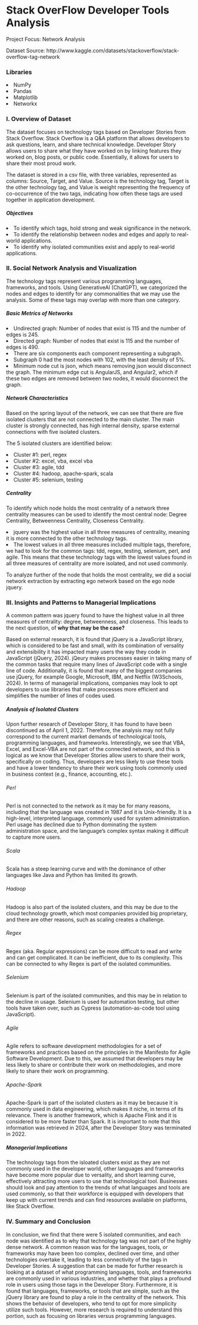 # Stack OverFlow Developer Tools Analysis
Project Focus: Network Analysis
<p>Dataset Source: http://www.kaggle.com/datasets/stackoverflow/stack-overflow-tag-network

<!DOCTYPE html>
<html lang="en">
  
  <head>
    
  </head>
  
  <body>

  <h3>Libraries</h3>
  <li>NumPy</li>
  <li>Pandas</li>
  <li>Matplotlib</li>
  <li>Networkx</li>

  <h3>I. Overview of Dataset</h3>
  <p>The dataset focuses on technology tags based on Developer Stories from Stack Overflow. Stack Overflow is a Q&A platform that allows developers to ask questions, learn, and share technical knowledge. Developer Story allows users to share what they have worked on by linking features they worked on, blog posts, or public code. Essentially, it allows for users to share their most proud work. 

The dataset is stored in a csv file, with three variables, represented as columns: Source, Target, and Value. Source is the technology tag, Target is the other technology tag, and Value is weight representing the frequency of co-occurrence of the two tags, indicating how often these tags are used together in application development.</p>
  
  <h5>Objectives</h5>
  <li>To identify which tags, hold strong and weak significance in the network.
  <li>To identify the relationship between nodes and edges and apply to real-world applications.
  <li>To identify why isolated communities exist and apply to real-world applications.

  
  <h3>II. Social Network Analysis and Visualization</h3>
  <p>The technology tags represent various programming languages, frameworks, and tools. Using GenerativeAI (ChatGPT), we categorized the nodes and edges to identify for any commonalities that we may use the analysis. Some of these tags may overlap with more than one category.

  <h5>Basic Metrics of Networks</h5>
  <li>Undirected graph: Number of nodes that exist is 115 and the number of edges is 245. 
  <li>Directed graph: Number of nodes that exist is 115 and the number of edges is 490.
  <li>There are six components each component representing a subgraph. 
  <li>Subgraph 0 had the most nodes with 102, with the least density of 5%. 
  <li>Minimum node cut is json, which means removing json would disconnect the graph. The minimum edge cut is AngularJS, and Angular2, which if these two edges are removed between two nodes, it would disconnect the graph.

  <h5>Network Characteristics</h5>
  <p>Based on the spring layout of the network, we can see that there are five isolated clusters that are not connected to the main cluster. The main cluster is strongly connected, has high internal density, sparse external connections with five isolated clusters.  </p>

The 5 isolated clusters are identified below:
  <li>Cluster #1: perl, regex
  <li>Cluster #2: excel, vba, excel vba
  <li>Cluster #3: agile, tdd
  <li>Cluster #4: hadoop, apache-spark, scala
  <li>Cluster #5: selenium, testing

  <h5>Centrality</h5>
  <p>To identify which node holds the most centrality of a network three centrality measures can be used to identify the most central node: Degree Centrality, Betweenness Centrality, Closeness Centrality. 
  <li>jquery was the highest value in all three measures of centrality, meaning it is more connected to the other technology tags. 
  <li>The lowest values in all three measures included multiple tags, therefore, we had to look for the common tags: tdd, regex, testing, selenium, perl, and agile. This means that these technology tags with the lowest values found in all three measures of centrality are more isolated, and not used commonly. 

  <p>To analyze further of the node that holds the most centrality, we did a social network extraction by extracting ego network based on the ego node jquery.</p>  

  <h3>III. Insights and Patterns to Managerial Implications</h3>
  <p>A common pattern was jquery found to have the highest value in all three measures of centrality: degree, betweenness, and closeness. This leads to the next question, of <b>why that may be the case? </b>
<br>
  <p>Based on external research, it is found that jQuery is a JavaScript library, which is considered to be fast and small, with its combination of versality and extensibility it has impacted many users the way they code in JavaScript (jQuery, 2024). jQeury makes processes easier in taking many of the common tasks that require many lines of JavaScript code with a single line of code. Additionally, it is found that many of the biggest companies use jQuery, for example Google, Microsoft, IBM, and Netflix (W3Schools, 2024). In terms of managerial implications, companies may look to opt developers to use libraries that make processes more efficient and simplifies the number of lines of codes used.</p>

  <h5>Analysis of Isolated Clusters</h5>
<p>Upon further research of Developer Story, it has found to have been discontinued as of April 1, 2022. Therefore, the analysis may not fully correspond to the current market demands of technological tools, programming languages, and frameworks. Interestingly, we see that VBA, Excel, and Excel-VBA are not part of the connected network, and this is logical as we know that Developer Stories allow users to share their work, specifically on coding. Thus, developers are less likely to use these tools and have a lower tendency to share their work using tools commonly used in business context (e.g., finance, accounting, etc.).</p>

<h6>Perl</h6>
<p>Perl is not connected to the network as it may be for many reasons, including that the language was created in 1987 and it is Unix-friendly. It is a high-level, interpreted language, commonly used for system administration. Perl usage has declined due to Python dominating the system administration space, and the language’s complex syntax making it difficult to capture more users.</p>

<h6>Scala</h6>
<p>Scala has a steep learning curve and with the dominance of other languages like Java and Python has limited its growth.</p> 

<h6>Hadoop</h6>
<p>Hadoop is also part of the isolated clusters, and this may be due to the cloud technology growth, which most companies provided big proprietary, and there are other reasons, such as scaling creates a challenge.</p>

<h6>Regex</h6>
<p>Regex (aka. Regular expressions) can be more difficult to read and write and can get complicated. It can be inefficient, due to its complexity. This can be connected to why Regex is part of the isolated communities.</p>

<h6>Selenium</h6>
<p>Selenium is part of the isolated communities, and this may be in relation to the decline in usage. Selenium is used for automation testing, but other tools have taken over, such as Cypress (automation-as-code tool using JavaScript).</p>

<h6>Agile</h6>
<p>Agile refers to software development methodologies for a set of frameworks and practices based on the principles in the Manifesto for Agile Software Development. Due to this, we assumed that developers may be less likely to share or contribute their work on methodologies, and more likely to share their work on programming.</p>

<h6>Apache-Spark</h6>
<p>Apache-Spark is part of the isolated clusters as it may be because it is commonly used in data engineering, which makes it niche, in terms of its relevance. There is another framework, which is Apache Flink and it is considered to be more faster than Spark. It is important to note that this information was retrieved in 2024, after the Developer Story was terminated in 2022.</p>

  <h5>Managerial Implications</h3>
<p>The technology tags from the isloated clusters exist as they are not commonly used in the developer world, other languages and frameworks have become more popular due to versality, and short learning curve, effectively attracting more users to use that technological tool. Businesses should look and pay attention to the trends of what languages and tools are used commonly, so that their workforce is equipped with developers that keep up with current trends and can find resources available on platforms, like Stack Overflow.</p>

  <h3>IV. Summary and Conclusion</h3>
<p>In conclusion, we find that there were 5 isolated communities, and each node was identified as to why that technology tag was not part of the highly dense network. A common reason was for the languages, tools, or frameworks may have been too complex, declined over time, and other technologies overtake it, leading to less connectivity of the tags in Developer Stories. A suggestion that can be made for further research is looking at a dataset of what programming languages, tools, and frameworks are commonly used in various industries, and whether that plays a profound role in users using those tags in the Developer Story. Furthermore, it is found that languages, frameworks, or tools that are simple, such as the jQuery library are found to play a role in the centrality of the network. This shows the behavior of developers, who tend to opt for more simplicity utilize such tools. However, more research is required to understand this portion, such as focusing on libraries versus programming languages.</p>
 
  </body>
</html>
